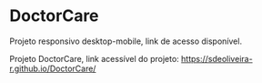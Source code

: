 # DoctorCare

Projeto responsivo desktop-mobile, link de acesso disponível.

Projeto DoctorCare, link acessível do projeto: https://sdeoliveira-r.github.io/DoctorCare/
